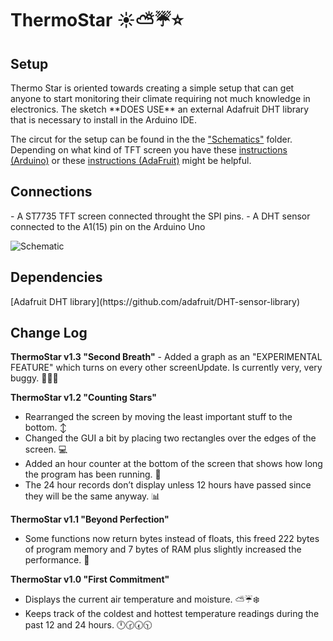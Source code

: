 <h1>ThermoStar ☀️⛅️☔️⭐️</h1>

<h2>Setup </h2> 
Thermo Star is oriented towards creating a simple setup that can get anyone to start monitoring their climate requiring not much knowledge in electronics. The sketch **DOES USE** an external Adafruit DHT library that is necessary to install in the Arduino IDE.

The circut for the setup can be found in the the ["Schematics"](https://github.com/miXania/ThermoStar/tree/master/Schematics) folder. Depending on what kind of TFT screen you have these [instructions (Arduino)](http://arduino.cc/en/Tutorial/TFTDisplayText) or these [instructions (AdaFruit)](https://learn.adafruit.com/1-8-tft-display?view=all) might be helpful.

<h2>Connections </h2> 
- A ST7735 TFT screen connected throught the SPI pins.
- A DHT sensor connected to the A1(15) pin on the Arduino Uno

![Schematic](https://github.com/mbrav/thermo-star/blob/master/Schematics/SchematicImage.png)

<h2>Dependencies </h2> 
[Adafruit DHT library](https://github.com/adafruit/DHT-sensor-library)

<h2> Change Log </h2>
<b>ThermoStar v1.3 "Second Breath"</b>
- Added a graph as an "EXPERIMENTAL FEATURE" which turns on every other
screenUpdate. Is currently very, very buggy. 🐞🐜🐝

<b>ThermoStar v1.2 "Counting Stars"</b>
- Rearranged the screen by moving the least important stuff to the
bottom. ↕️
- Changed the GUI a bit by placing two rectangles over the edges of the
screen. 💻
- Added an hour counter at the bottom of the screen that shows how long
the program has been running. 🏇
- The 24 hour records don’t display unless 12 hours have passed since
they will be the same anyway. 📊

<b>ThermoStar v1.1 "Beyond Perfection"</b>
- Some functions now return bytes instead of floats, this freed 222 bytes of program memory and 7 bytes of RAM plus slightly increased the performance. 💎

<b>ThermoStar v1.0 "First Commitment"</b>
- Displays the current air temperature and moisture. ⛅️☔️❄️
- Keeps track of the coldest and hottest temperature readings during
the past 12 and 24 hours. 🕛🕝🕢🕥
